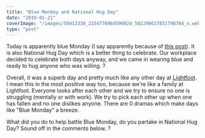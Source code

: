 ```yaml
---
title: "Blue Monday and National Hug Day"
date: "2019-01-21"
coverImage: "/images/50412338_2154778984590024_582290637831798784_o.webp"
type: "post"
---
```


Today is apparently blue Monday (I say apparently because of [this post](http://www.gizmodo.co.uk/2019/01/reminder-blue-monday-isnt-real/)). It is also National Hug Day which is a better thing to celebrate. Our workplace decided to celebrate both days anyway, and we came in wearing blue and ready to hug anyone who was willing. ?

Overall, it was a superb day and pretty much like any other day at [Lightfoot](https://www.lightfoot.co.uk/). I mean this in the most positive way too, because we're like a family at Lightfoot. Everyone looks after each other and we try to ensure no one is struggling (mentally or with work). We try to pick each other up when one has fallen and no one dislikes anyone. There are 0 dramas which make days like "Blue Monday" a breeze.

What did you do to help battle Blue Monday, do you partake in National Hug Day? Sound off in the comments below. ?
